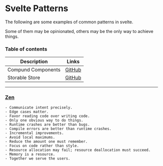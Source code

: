 # Svelte Patterns

The following are some examples of common patterns in svelte.

Some of them may be opinionated, others may be the only way to achieve things.

### Table of contents

| Description | Links |
|-----|-----|
| Compund Components | [GitHub](./compound-components/src/main.svelte) |
| Storable Store | [GitHub](./storable-store/src/main.svelte) |

---

### [Zen](https://ziglang.org/documentation/master/#Zen)
    - Communicate intent precisely.
    - Edge cases matter.
    - Favor reading code over writing code.
    - Only one obvious way to do things.
    - Runtime crashes are better than bugs.
    - Compile errors are better than runtime crashes.
    - Incremental improvements.
    - Avoid local maximums.
    - Reduce the amount one must remember.
    - Focus on code rather than style.
    - Resource allocation may fail; resource deallocation must succeed.
    - Memory is a resource.
    - Together we serve the users.